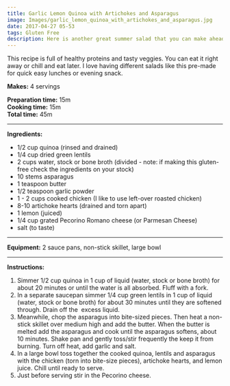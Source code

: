 ```yaml
---
title: Garlic Lemon Quinoa with Artichokes and Asparagus
image: Images/garlic_lemon_quinoa_with_artichokes_and_asparagus.jpg
date: 2017-04-27 05-53
tags: Gluten Free
description: Here is another great summer salad that you can make ahead and chill until you are ready to eat it.
---
```

This recipe is full of healthy proteins and tasty veggies. You can eat it right away or chill and eat later. I love having different salads like this pre-made for quick easy lunches or evening snack.


**Makes:** 4 servings

**Preparation time:** 15m  
**Cooking time:** 15m  
**Total time:** 45m

---

**Ingredients:**

- 1/2 cup quinoa (rinsed and drained)
- 1/4 cup dried green lentils
- 2 cups water, stock or bone broth (divided - note: if making this gluten-free check the ingredients on your stock)
- 10 stems asparagus
- 1 teaspoon butter
- 1/2 teaspoon garlic powder
- 1 - 2 cups cooked chicken (I like to use left-over roasted chicken)
- 8-10 artichoke hearts (drained and torn apart)
- 1 lemon (juiced)
- 1/4 cup grated Pecorino Romano cheese (or Parmesan Cheese)
-  salt (to taste)


---

**Equipment:** 2 sauce pans, non-stick skillet, large bowl 

---

**Instructions:**

1. Simmer 1/2 cup quinoa in 1 cup of liquid (water, stock or bone broth) for about 20 minutes or until the water is all absorbed. Fluff with a fork. 
1. In a separate saucepan simmer 1/4 cup green lentils in 1 cup of liquid (water, stock or bone broth) for about 30 minutes until they are softened through. Drain off the  excess liquid. 
1. Meanwhile, chop the asparagus into bite-sized pieces. Then heat a non-stick skillet over medium high and add the butter. When the butter is melted add the asparagus and cook until the asparagus softens, about 10 minutes. Shake pan and gently toss/stir frequently the keep it from burning. Turn off heat, add garlic and salt. 
1. In a large bowl toss together the cooked quinoa, lentils and asparagus with the chicken (torn into bite-size pieces), artichoke hearts, and lemon juice. Chill until ready to serve.
1. Just before serving stir in the Pecorino cheese. 

